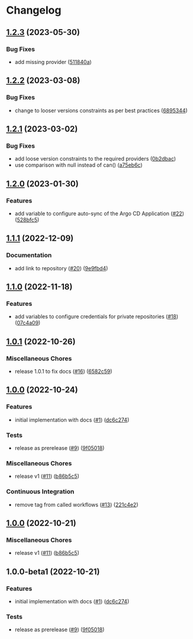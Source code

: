 # Changelog

## [1.2.3](https://github.com/camptocamp/devops-stack-module-application/compare/v1.2.2...v1.2.3) (2023-05-30)


### Bug Fixes

* add missing provider ([511840a](https://github.com/camptocamp/devops-stack-module-application/commit/511840afcccc493c6b772e79bdcde48760040b48))

## [1.2.2](https://github.com/camptocamp/devops-stack-module-application/compare/v1.2.1...v1.2.2) (2023-03-08)


### Bug Fixes

* change to looser versions constraints as per best practices ([6895344](https://github.com/camptocamp/devops-stack-module-application/commit/68953445ca6bbedc4e8d6acea2b50fb93b4f0568))

## [1.2.1](https://github.com/camptocamp/devops-stack-module-application/compare/v1.2.0...v1.2.1) (2023-03-02)


### Bug Fixes

* add loose version constraints to the required providers ([0b2dbac](https://github.com/camptocamp/devops-stack-module-application/commit/0b2dbac600d521f887cf171103d631c55dfd1053))
* use comparison with null instead of can() ([a75eb6c](https://github.com/camptocamp/devops-stack-module-application/commit/a75eb6cba478ea9eaa6fe674d015a9e2989a0808))

## [1.2.0](https://github.com/camptocamp/devops-stack-module-application/compare/v1.1.1...v1.2.0) (2023-01-30)


### Features

* add variable to configure auto-sync of the Argo CD Application ([#22](https://github.com/camptocamp/devops-stack-module-application/issues/22)) ([528bfc5](https://github.com/camptocamp/devops-stack-module-application/commit/528bfc521deb70c043fe05ee7c066fd2dcbe75e9))

## [1.1.1](https://github.com/camptocamp/devops-stack-module-application/compare/v1.1.0...v1.1.1) (2022-12-09)


### Documentation

* add link to repository ([#20](https://github.com/camptocamp/devops-stack-module-application/issues/20)) ([9e9fbd4](https://github.com/camptocamp/devops-stack-module-application/commit/9e9fbd4d582e6cb346292b2a8a1e8424e6298c0b))

## [1.1.0](https://github.com/camptocamp/devops-stack-module-application/compare/v1.0.1...v1.1.0) (2022-11-18)


### Features

* add variables to configure credentials for private repositories ([#18](https://github.com/camptocamp/devops-stack-module-application/issues/18)) ([07c4a09](https://github.com/camptocamp/devops-stack-module-application/commit/07c4a09486232b1398192e3d55de171fa109d17d))

## [1.0.1](https://github.com/camptocamp/devops-stack-module-application/compare/v1.0.0...v1.0.1) (2022-10-26)


### Miscellaneous Chores

* release 1.0.1 to fix docs ([#16](https://github.com/camptocamp/devops-stack-module-application/issues/16)) ([6582c59](https://github.com/camptocamp/devops-stack-module-application/commit/6582c59d473cccca6cfad83fc5a7c2d9a3332427))

## [1.0.0](https://github.com/camptocamp/devops-stack-module-application/compare/v1.0.0...v1.0.0) (2022-10-24)


### Features

* initial implementation with docs ([#1](https://github.com/camptocamp/devops-stack-module-application/issues/1)) ([dc6c274](https://github.com/camptocamp/devops-stack-module-application/commit/dc6c274e5cf87b7a6d3c1560537112520ca58bfe))


### Tests

* release as prerelease ([#9](https://github.com/camptocamp/devops-stack-module-application/issues/9)) ([9f05018](https://github.com/camptocamp/devops-stack-module-application/commit/9f05018d42e836c8e6a9d71c8c5589b4f95a86e6))


### Miscellaneous Chores

* release v1 ([#11](https://github.com/camptocamp/devops-stack-module-application/issues/11)) ([b86b5c5](https://github.com/camptocamp/devops-stack-module-application/commit/b86b5c5395f03ca23542f277c97703cc532f579a))


### Continuous Integration

* remove tag from called workflows ([#13](https://github.com/camptocamp/devops-stack-module-application/issues/13)) ([221c4e2](https://github.com/camptocamp/devops-stack-module-application/commit/221c4e2ca9bf84f014c43c4532784c7c5a69e498))

## [1.0.0](https://github.com/camptocamp/devops-stack-module-application/compare/v1.0.0-beta1...v1.0.0) (2022-10-21)


### Miscellaneous Chores

* release v1 ([#11](https://github.com/camptocamp/devops-stack-module-application/issues/11)) ([b86b5c5](https://github.com/camptocamp/devops-stack-module-application/commit/b86b5c5395f03ca23542f277c97703cc532f579a))

## 1.0.0-beta1 (2022-10-21)


### Features

* initial implementation with docs ([#1](https://github.com/camptocamp/devops-stack-module-application/issues/1)) ([dc6c274](https://github.com/camptocamp/devops-stack-module-application/commit/dc6c274e5cf87b7a6d3c1560537112520ca58bfe))


### Tests

* release as prerelease ([#9](https://github.com/camptocamp/devops-stack-module-application/issues/9)) ([9f05018](https://github.com/camptocamp/devops-stack-module-application/commit/9f05018d42e836c8e6a9d71c8c5589b4f95a86e6))
